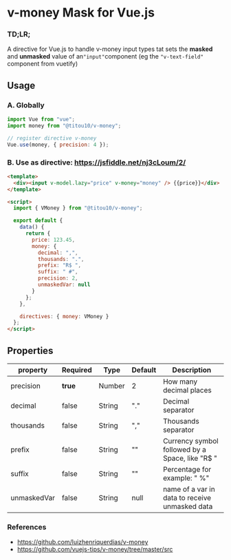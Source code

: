 # v-money Mask for Vue.js

### TD;LR;
A directive for Vue.js to handle v-money input types tat sets the **masked** and **unmasked** value of an`"input"`component (eg the `"v-text-field"` component from vuetify)

## Usage

### A. Globally

```js
import Vue from "vue";
import money from "@titou10/v-money";

// register directive v-money
Vue.use(money, { precision: 4 });
```

### B. Use as directive: https://jsfiddle.net/nj3cLoum/2/

```html
<template>
  <div><input v-model.lazy="price" v-money="money" /> {{price}}</div>
</template>

<script>
  import { VMoney } from "@titou10/v-money";

  export default {
    data() {
      return {
        price: 123.45,
        money: {
          decimal: ",",
          thousands: ".",
          prefix: "R$ ",
          suffix: " #",
          precision: 2,
          unmaskedVar: null 
        }
      };
    },

    directives: { money: VMoney }
  };
</script>
```

## Properties

| property  | Required | Type    | Default | Description                                            |
| --------- | -------- | ------- | ------- | ------------------------------------------------------ |
| precision | **true** | Number  | 2       | How many decimal places                                |
| decimal   | false    | String  | "."     | Decimal separator                                      |
| thousands | false    | String  | ","     | Thousands separator                                    |
| prefix    | false    | String  | ""      | Currency symbol followed by a Space, like "R\$ "       |
| suffix    | false    | String  | ""      | Percentage for example: " %"                           |
| unmaskedVar | false | String | null   | name of a var in data to receive unmasked data |

### References

- https://github.com/luizhenriquerdias/v-money
- https://github.com/vuejs-tips/v-money/tree/master/src
